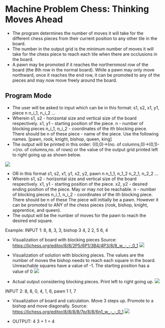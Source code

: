 # Machine Problem Chess: Thinking Moves Ahead

* The program determines the number of moves it will take for the different chess pieces from their current position to any other tile in the board.
* The number in the output grid is the minimum number of moves it will take for the chess piece to reach each tile when there are occlusions in the board.
* A pawn may be promoted if it reaches the northernmost row of the board (the 8th row in the normal board). While a pawn may only move northward, once it reaches the end row, it         can be promoted to any of the pieces and may now move freely around the board.

## Program Mode
* The user will be asked to input which can be in this format:
    s1, s2, x1, y1, piece
    n
    n_i_1, n_i_2
    ...
* Wherein s1, s2 - horizontal size and vertical size of the board respectively.
  x1, y1 - starting position of the piece. 
  n - number of blocking pieces
  n_i_1, n_i_2 - coordinates of the ith blocking piece. There should be n of these
  piece - name of the piece. Use the following names. [pawn, rook, knight, bishop, queen, king]
* The output will be printed in this order: ((0,0)->(no. of columns,0)->(0,1)->(no. of columns,no. of rows) or the value of the output grid printed left to right going up as shown below.

![](sp2_output.png)

* OR in this format
    s1, s2, x1, y1, x2, y2, pawn
    n
    n_1_1, n_1_2
    n_2_1, n_2_2
    …
* Wherein s1, s2 - horizontal size and vertical size of the board respectively.
  x1, y1 - starting position of the piece. 
  x2, y2 - desired ending position of the piece. May or may not be reachable. 
  n - number of blocking pieces
  n_i_1, n_i_2 - coordinates of the ith blocking piece. There should be n of these
  The piece will initially be a pawn. However it can be promoted to ANY of the chess pieces (rook, bishop, knight, apprentice, and queen).
* The output will be the number of moves for the pawn to reach the desired end square.

Example:
INPUT 1:
8, 8, 3, 3, bishop
3
4, 2
2, 5
6, 4

* Visualization of board with blocking pieces
Source: https://lichess.org/editor/8/8/2P5/6P1/3B4/4P3/8/8_w_-_-_0_1
![](sp2_output.png)

* Visualization of solution with blocking pieces. The values are
the number of moves the bishop needs to reach each square in the
board. Unreachable squares have a value of -1. The starting position
has a value of 0
![](sp2_output.png)

* Actual output considering blocking pieces. Print left to right going up.
![](sp2_output.png)

INPUT 2:
8, 8, 0, 4, 1, 6, pawn
1
1, 7

* Visualization of board and calculation. Move 3 steps up. Promote to a bishop and move diagonally.
Source: https://lichess.org/editor/8/8/8/8/7p/8/8/6n1_w_-_-_0_1
![](sp2_output.png)

* OUTPUT: 4
3 + 1 = 4


